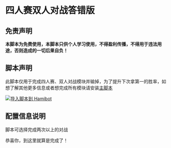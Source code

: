 # 四人赛双人对战答错版

## 免责声明

**本脚本为免费使用，本脚本只供个人学习使用，不得盈利传播，不得用于违法用途，否则造成的一切后果自负！**

## 脚本声明

此脚本仅用于完成四人赛、双人对战模块并输掉，为了提升下次拿第一的胜率，如想了解其他更多信息或者想完成所有模块请安装[主脚本](https://github.com/dundunnp/hamibot-auto_xuexiqiangguo)

[![导入脚本到 Hamibot](https://hamibot.com/badge_import.png)](https://hamibot.com/dashboard/scripts/import?url=https%3A%2F%2Fgithub.com%2Fdundunnp%2Fauto_xuexiqiangguo%2Ftree%2Fversion-15.74%2F%25E5%259B%259B%25E4%25BA%25BA%25E8%25B5%259B%25E5%258F%258C%25E4%25BA%25BA%25E5%25AF%25B9%25E6%2588%2598%25E7%25AD%2594%25E9%2594%2599%25E7%2589%2588%2FHamibot)

## 配置信息说明

脚本可选择完成两次以上的对战

恭喜你，到这里就算是完成了！
